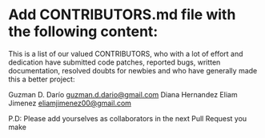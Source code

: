 # Add CONTRIBUTORS.md file with the following content:

This is a list of our valued CONTRIBUTORS, who with a lot of effort and dedication have submitted code patches, reported bugs, written documentation, resolved doubts for newbies and who have generally made this a better project:

Guzman D. Darío guzman.d.dario@gmail.com
Diana Hernandez
Eliam Jimenez eliamjimenez00@gmail.com
<Please be added in alphabetical order>

P.D: Please add yourselves as collaborators in the next Pull Request you make